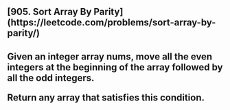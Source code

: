<h2>[905. Sort Array By Parity](https://leetcode.com/problems/sort-array-by-parity/)<h2>

Given an integer array nums, move all the even integers at the beginning of the array followed by all the odd integers.

Return any array that satisfies this condition.